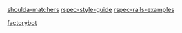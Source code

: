 [shoulda-matchers](https://github.com/thoughtbot/shoulda-matchers)
[rspec-style-guide](https://github.com/rubocop/rspec-style-guide)
[rspec-rails-examples](https://github.com/eliotsykes/rspec-rails-examples)


[factorybot](https://github.com/thoughtbot/factory_bot/blob/master/GETTING_STARTED.md#attribute-overrides)
